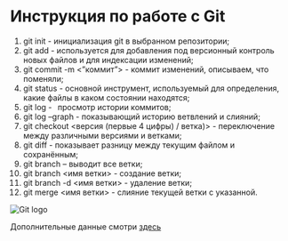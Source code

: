 # Инструкция по работе с Git
1. git init -  инициализация git в выбранном репозитории;
2. git add <file> - используется для добавления под версионный контроль новых файлов и для индексации изменений;
3. git commit -m <”коммит”> - коммит изменений, описываем, что поменяли;
4. git status - основной инструмент, используемый для определения, какие файлы в каком состоянии находятся;
5. git log -   просмотр истории коммитов;
6. git log –graph - показывающий историю ветвлений и слияний;
7. git checkout <версия (первые 4  цифры)  / ветка)> -  переключение между различными версиями и ветками;
8. git diff - показывает разницу между текущим файлом и сохранённым;
9. git branch – выводит все ветки;
10. git branch <имя ветки> - создание ветки;
11. git branch -d <имя ветки> - удаление ветки;
12. git merge <имя ветки> - слияние текущей ветки с указанной.

![Git logo]( git_logo.png)

Дополнительные данные смотри [здесь](https://git-scm.com/)